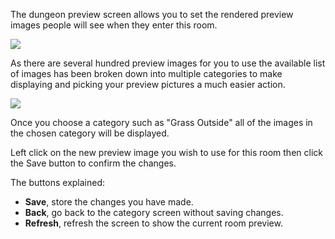 The dungeon preview screen allows you to set the rendered preview images people will see when they enter this room.

![](http://www.forlornonline.com/images/dungeonpreview1.jpg)

As there are several hundred preview images for you to use the available list of images has been broken down into multiple categories to make displaying and picking your preview pictures a much easier action.

![](http://www.forlornonline.com/images/dungeonpreview2.jpg)

Once you choose a category such as "Grass Outside" all of the images in the chosen category will be displayed.

Left click on the new preview image you wish to use for this room then click the Save button to confirm the changes.

The buttons explained:

*   **Save**, store the changes you have made.
*   **Back**, go back to the category screen without saving changes.
*   **Refresh**, refresh the screen to show the current room preview.